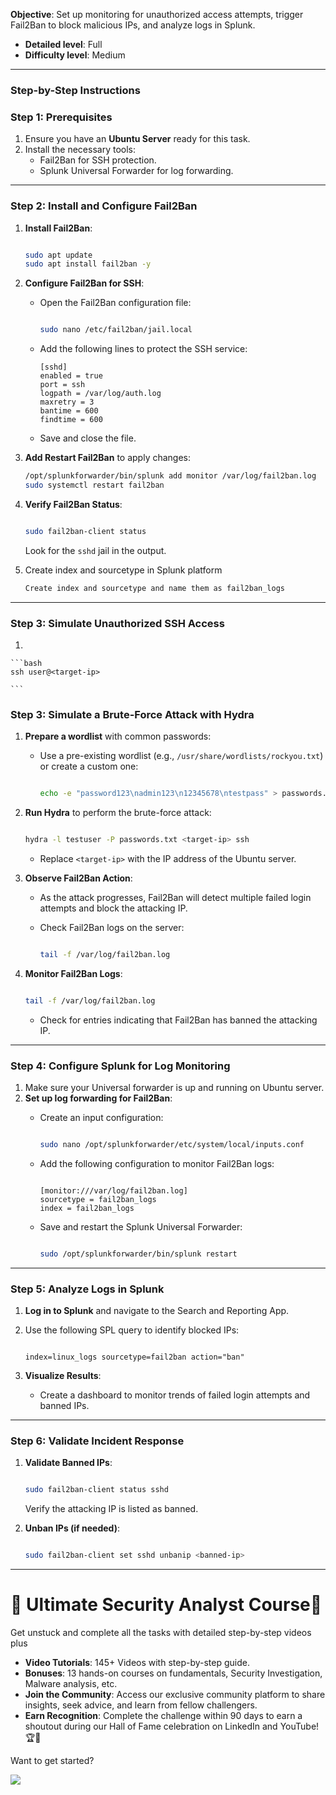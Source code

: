 **Objective**: Set up monitoring for unauthorized access attempts, trigger Fail2Ban to block malicious IPs, and analyze logs in Splunk.    
- **Detailed level**: Full
- **Difficulty level**: Medium

---

### **Step-by-Step Instructions**

### **Step 1: Prerequisites**

1. Ensure you have an **Ubuntu Server** ready for this task.
2. Install the necessary tools:
    - Fail2Ban for SSH protection.
    - Splunk Universal Forwarder for log forwarding.

---

### **Step 2: Install and Configure Fail2Ban**

1. **Install Fail2Ban**:
    
    ```bash
    
    sudo apt update
    sudo apt install fail2ban -y
    
    ```
    
2. **Configure Fail2Ban for SSH**:
    - Open the Fail2Ban configuration file:
        
        ```bash
        
        sudo nano /etc/fail2ban/jail.local
        
        ```
        
    - Add the following lines to protect the SSH service:
        
        ```
        [sshd]
        enabled = true
        port = ssh
        logpath = /var/log/auth.log
        maxretry = 3
        bantime = 600
        findtime = 600
        
        ```
        
    - Save and close the file.
3. **Add Restart Fail2Ban** to apply changes:
    
    ```bash
    /opt/splunkforwarder/bin/splunk add monitor /var/log/fail2ban.log
    sudo systemctl restart fail2ban
    
    ```
    
4. **Verify Fail2Ban Status**:
    
    ```bash
    
    sudo fail2ban-client status
    
    ```
    
    Look for the `sshd` jail in the output.
    
5. Create index and sourcetype in Splunk platform
    
    ```css
    Create index and sourcetype and name them as fail2ban_logs
    ```
    

---

### **Step 3: Simulate Unauthorized SSH Access**

1. 
    
    ```bash
    ssh user@<target-ip>
    
    ```
    

### **Step 3: Simulate a Brute-Force Attack with Hydra**

1. **Prepare a wordlist** with common passwords:
    - Use a pre-existing wordlist (e.g., `/usr/share/wordlists/rockyou.txt`) or create a custom one:
        
        ```bash
        
        echo -e "password123\nadmin123\n12345678\ntestpass" > passwords.txt
        
        ```
        
2. **Run Hydra** to perform the brute-force attack:
    
    ```bash
    
    hydra -l testuser -P passwords.txt <target-ip> ssh
    
    ```
    
    - Replace `<target-ip>` with the IP address of the Ubuntu server.
3. **Observe Fail2Ban Action**:
    - As the attack progresses, Fail2Ban will detect multiple failed login attempts and block the attacking IP.
    - Check Fail2Ban logs on the server:
        
        ```bash
        
        tail -f /var/log/fail2ban.log
        
        ```
        
4. **Monitor Fail2Ban Logs**:
    
    ```bash
    
    tail -f /var/log/fail2ban.log
    
    ```
    
    - Check for entries indicating that Fail2Ban has banned the attacking IP.

---

### **Step 4: Configure Splunk for Log Monitoring**

1. Make sure your Universal forwarder is up and running on Ubuntu server.
2. **Set up log forwarding for Fail2Ban**:
    - Create an input configuration:
        
        ```bash
        
        sudo nano /opt/splunkforwarder/etc/system/local/inputs.conf
        
        ```
        
    - Add the following configuration to monitor Fail2Ban logs:
        
        ```
        
        [monitor:///var/log/fail2ban.log]
        sourcetype = fail2ban_logs
        index = fail2ban_logs
        
        ```
        
    - Save and restart the Splunk Universal Forwarder:
        
        ```bash
        
        sudo /opt/splunkforwarder/bin/splunk restart
        
        ```
        

---

### **Step 5: Analyze Logs in Splunk**

1. **Log in to Splunk** and navigate to the Search and Reporting App.
2. Use the following SPL query to identify blocked IPs:
    
    ```
    
    index=linux_logs sourcetype=fail2ban action="ban"
    
    ```
    
3. **Visualize Results**:
    - Create a dashboard to monitor trends of failed login attempts and banned IPs.

---

### **Step 6: Validate Incident Response**

1. **Validate Banned IPs**:
    
    ```bash
    
    sudo fail2ban-client status sshd
    
    ```
    
    Verify the attacking IP is listed as banned.
    
2. **Unban IPs (if needed)**:
    
    ```bash
    
    sudo fail2ban-client set sshd unbanip <banned-ip>
    
    ```



---


# 🌟 Ultimate Security Analyst Course🌟

Get unstuck and complete all the tasks with detailed step-by-step videos plus

- **Video Tutorials**: 145+ Videos with step-by-step guide.
- **Bonuses**: 13 hands-on courses on fundamentals, Security Investigation, Malware analysis, etc.
- **Join the Community**: Access our exclusive community platform to share insights, seek advice, and learn from fellow challengers.
- **Earn Recognition**: Complete the challenge within 90 days to earn a shoutout during our Hall of Fame celebration on LinkedIn and YouTube! 🏆📣

Want to get started?

<a href=[https://learn.haxsecurity.com/services/90securitychallenge](https://learn.haxsecurity.com/services/securitychallenge)><img src="https://img.shields.io/badge/-Enroll%20Now-008CBA?&style=for-the-badge&logo=Book&logoColor=white" /></a>



